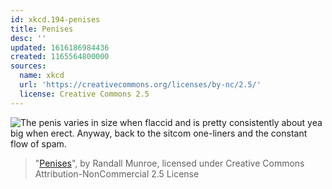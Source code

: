 ```yaml
---
id: xkcd.194-penises
title: Penises
desc: ''
updated: 1616186984436
created: 1165564800000
sources:
  name: xkcd
  url: 'https://creativecommons.org/licenses/by-nc/2.5/'
  license: Creative Commons 2.5
---
```

![The penis varies in size when flaccid and is pretty consistently about yea big when erect.  Anyway, back to the sitcom one-liners and the constant flow of spam.](https://imgs.xkcd.com/comics/penises.png)
> "[Penises](https://xkcd.com/194/)", by Randall Munroe, licensed under Creative Commons Attribution-NonCommercial 2.5 License
